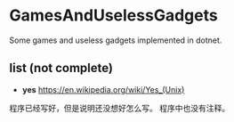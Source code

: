 # GamesAndUselessGadgets
Some games and useless gadgets implemented in dotnet.

## list (not complete)

- **yes** <https://en.wikipedia.org/wiki/Yes_(Unix)>

程序已经写好，但是说明还没想好怎么写。
程序中也没有注释。